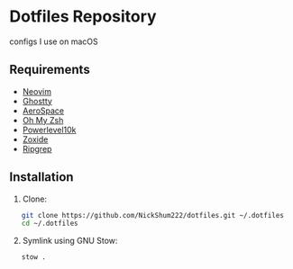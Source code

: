 # Dotfiles Repository

configs I use on macOS

## Requirements
- [Neovim](https://neovim.io/)
- [Ghostty](https://ghostty.org/)
- [AeroSpace](https://nikitabobko.github.io/AeroSpace/guide)
- [Oh My Zsh](https://ohmyz.sh/#install)
- [Powerlevel10k](https://github.com/romkatv/powerlevel10k)
- [Zoxide](https://github.com/ajeetdsouza/zoxide)
- [Ripgrep](https://github.com/BurntSushi/ripgrep)

## Installation

1. Clone:

```bash
   git clone https://github.com/NickShum222/dotfiles.git ~/.dotfiles
   cd ~/.dotfiles
```

2. Symlink using GNU Stow:

```bash
   stow .
```
